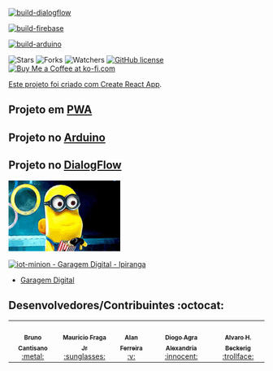 [![build-dialogflow](https://github.com/brunocantisano/iot-minion/actions/workflows/dialogflow.yml/badge.svg?branch=master)](https://github.com/brunocantisano/iot-minion/actions/workflows/dialogflow.yml)

[![build-firebase](https://github.com/brunocantisano/iot-minion/actions/workflows/firebase.yml/badge.svg?branch=master)](https://github.com/brunocantisano/iot-minion/actions/workflows/firebase.yml)

[![build-arduino](https://github.com/brunocantisano/iot-minion/actions/workflows/arduino.yml/badge.svg?branch=master)](https://github.com/brunocantisano/iot-minion/actions/workflows/build.yml)

![Stars](https://img.shields.io/github/stars/brunocantisano/iot-minion.svg)
![Forks](https://img.shields.io/github/forks/brunocantisano/iot-minion.svg)
![Watchers](https://img.shields.io/github/watchers/brunocantisano/iot-minion.svg)
[![GitHub license](https://img.shields.io/github/license/Naereen/StrapDown.js.svg)](https://github.com/Naereen/StrapDown.js/blob/master/LICENSE)
<a href='https://ko-fi.com/brunocantisano' target='_blank'><img height='15' style='border:0px;height:26px;' src='https://az743702.vo.msecnd.net/cdn/kofi3.png?v=0' border='0' alt='Buy Me a Coffee at ko-fi.com' />

Este projeto foi criado com [Create React App](https://github.com/facebook/create-react-app).

## Projeto em [PWA](pwa/README.md)
## Projeto no [Arduino](arduino/README.md)
## Projeto no [DialogFlow](dialogflow/README.md)

![Laughing](./others/imgs/laughing-lol.gif)

[![iot-minion - Garagem Digital - Ipiranga](https://res.cloudinary.com/marcomontalbano/image/upload/v1600966110/video_to_markdown/images/youtube--pUK80vrXUAI-c05b58ac6eb4c4700831b2b3070cd403.jpg)](https://youtu.be/pUK80vrXUAI "iot-minion - Garagem Digital - Ipiranga")

* [Garagem Digital](https://garagem.ipiranga.io/sentinela-da-garagem-digital/)


## Desenvolvedores/Contribuintes :octocat:

<table>
    <tr>
        <td align="center"><a href="https://github.io/brunocantisano"><img style="border-radius: 50%;" src="https://avatars2.githubusercontent.com/u/11641388?s=400&u=0ba16a79456c2f250e7579cb388fa18c5c2d7d65&v=4" width="100px;" alt="" /><br /><sub><b>Bruno Cantisano</b></sub></a><br /><a href="https://github.com/brunocantisano" title="Bruno Cantisano">:metal:</a></td>
        <td align="center"><a href="https://github.io/mauriciofragajr"><img style="border-radius: 50%;" src="https://avatars1.githubusercontent.com/u/22761689?s=460&u=806503605676192b5d0c363e4490e13d8127ed64&v=4" width="100px;" alt="" /><br /><sub><b>Mauricio Fraga Jr</b></sub></a><br /><a href="https://github.io/mauriciofragajr/" title="MAuricio Fraga">:sunglasses:</a></td>
        <td align="center"><a href="https://github.io/aferreirasv"><img style="border-radius: 50%;" src="https://avatars2.githubusercontent.com/u/43724436?s=460&v=4" width="100px;" alt="" /><br /><sub><b>Alan Ferreira</b></sub></a><br /><a href="https://github.com/aferreirasv" title="Alan Ferreira">:v:</a></td>
        <td align="center"><a href="https://github.io/diogoalexandria"><img style="border-radius: 50%;" src="https://avatars3.githubusercontent.com/u/42212100?s=460&v=4" width="100px;" alt="" /><br /><sub><b>Diogo Agra Alexandria</b></sub></a><br /><a href="https://github.com/diogoalexandria" title="Diogo Alexandria">:innocent:</a></td>
        <td align="center"><a href="https://github.io/AlvaroBeckerig"><img style="border-radius: 50%;" src="https://avatars0.githubusercontent.com/u/12736693?s=460&u=cdff2624a327a43e2765112a54e966a06eac6d79&v=4" width="100px;" alt="" /><br /><sub><b>Alvaro H. Beckerig</b></sub></a><br /><a href="https://github.com/AlvaroBeckerig" title="Álvaro Beckerig">:trollface:</a></td>
    </tr>
</table>
